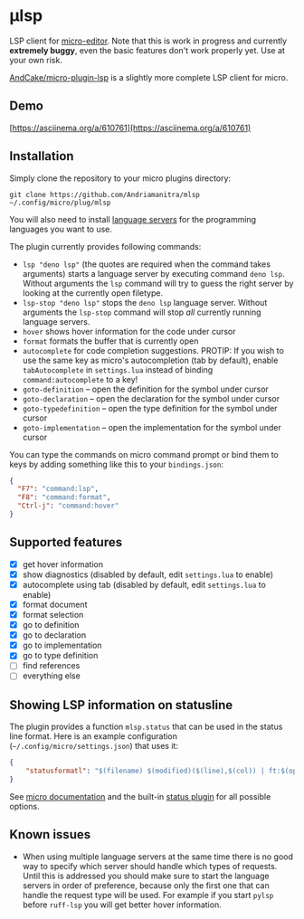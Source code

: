 # µlsp

LSP client for [micro-editor](https://github.com/zyedidia/micro). Note that this
is work in progress and currently **extremely buggy**, even the basic features
don't work properly yet. Use at your own risk.

[AndCake/micro-plugin-lsp](https://github.com/AndCake/micro-plugin-lsp) is a
slightly more complete LSP client for micro.

## Demo

[https://asciinema.org/a/610761](https://asciinema.org/a/610761)

## Installation

Simply clone the repository to your micro plugins directory:

```
git clone https://github.com/Andriamanitra/mlsp ~/.config/micro/plug/mlsp
```

You will also need to install [language servers](LanguageServers.md) for the
programming languages you want to use.

The plugin currently provides following commands:

- `lsp "deno lsp"` (the quotes are required when the command takes arguments)
  starts a language server by executing command `deno lsp`. Without arguments
  the `lsp` command will try to guess the right server by looking at the
  currently open filetype.
- `lsp-stop "deno lsp"` stops the `deno lsp` language server. Without arguments
  the `lsp-stop` command will stop _all_ currently running language servers.
- `hover` shows hover information for the code under cursor
- `format` formats the buffer that is currently open
- `autocomplete` for code completion suggestions. PROTIP: If you wish to use the
  same key as micro's autocompletion (tab by default), enable `tabAutocomplete`
  in `settings.lua` instead of binding `command:autocomplete` to a key!
- `goto-definition` – open the definition for the symbol under cursor
- `goto-declaration` – open the declaration for the symbol under cursor
- `goto-typedefinition` – open the type definition for the symbol under cursor
- `goto-implementation` – open the implementation for the symbol under cursor

You can type the commands on micro command prompt or bind them to keys by adding
something like this to your `bindings.json`:

```json
{
  "F7": "command:lsp",
  "F8": "command:format",
  "Ctrl-j": "command:hover"
}
```

## Supported features

- [x] get hover information
- [x] show diagnostics (disabled by default, edit `settings.lua` to enable)
- [x] autocomplete using tab (disabled by default, edit `settings.lua` to enable)
- [x] format document
- [x] format selection
- [x] go to definition
- [x] go to declaration
- [x] go to implementation
- [x] go to type definition
- [ ] find references
- [ ] everything else

## Showing LSP information on statusline

The plugin provides a function `mlsp.status` that can be used in the status line format.
Here is an example configuration (`~/.config/micro/settings.json`) that uses it:

```json
{
    "statusformatl": "$(filename) $(modified)($(line),$(col)) | ft:$(opt:filetype) | µlsp:$(mlsp.status)"
}
```

See [micro documentation](https://github.com/zyedidia/micro/blob/master/runtime/help/options.md)
and the built-in [status plugin](https://github.com/zyedidia/micro/blob/master/runtime/plugins/status/help/status.md)
for all possible options.

## Known issues

- When using multiple language servers at the same time there is no good way to
  specify which server should handle which types of requests. Until this is
  addressed you should make sure to start the language servers in order of
  preference, because only the first one that can handle the request type will
  be used. For example if you start `pylsp` before `ruff-lsp` you will get better
  hover information.
